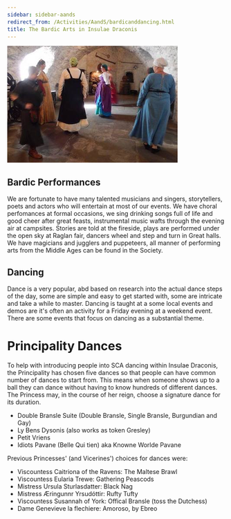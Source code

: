 ```yaml
---
sidebar: sidebar-aands
redirect_from: /Activities/AandS/bardicanddancing.html
title: The Bardic Arts in Insulae Draconis
---
```


<img src="/images/a-and-s/dancing.jpg" class="rounded float-md-end m-2" alt="Medieval dancing" />

## Bardic Performances
We are fortunate to have many talented musicians and singers, storytellers, poets and actors who will entertain at most of our events.  We have choral perfomances at formal occasions, we sing drinking songs full of life and good cheer after great feasts, instrumental music wafts through the evening air at campsites.  Stories are told at the fireside, plays are performed under the open sky at Raglan fair, dancers wheel and step and turn in Great halls.  We have magicians and jugglers and puppeteers, all manner of performing arts from the Middle Ages can be found in the Society.

## Dancing
Dance is a very popular, abd based on research into the actual dance steps of the day, some are simple and easy to get started with, some are intricate and take a while to master. Dancing is taught at a some local events and demos are it's often an activity for a Friday evening at a weekend event.  There are some events that focus on dancing as a substantial theme.

# Principality Dances
To help with introducing people into SCA dancing within Insulae Draconis, the Principality has chosen five dances so that people can have common number of dances to start from. This means when someone shows up to a ball they can dance without having to know hundreds of different dances. The Princess may, in the course of her reign, choose a signature dance for its duration. 

- Double Bransle Suite (Double Bransle, Single Bransle, Burgundian and Gay)
- Ly Bens Dysonis (also works as token Gresley)
- Petit Vriens
- Idiots Pavane (Belle Qui tien) aka Knowne Worlde Pavane


Previous Princesses' (and Vicerines') choices for dances were:
- Viscountess Caitriona of the Ravens: The Maltese Brawl
- Viscountess Eularia Trewe: Gathering Peascods
- Mistress Ursula Sturlasdatter: Black Nag
- Mistress Æringunnr Yrsudóttir: Rufty Tufty
- Viscountess Susannah of York: Offical Bransle (toss the Dutchess)
- Dame Genevieve la flechiere: Amoroso, by Ebreo
